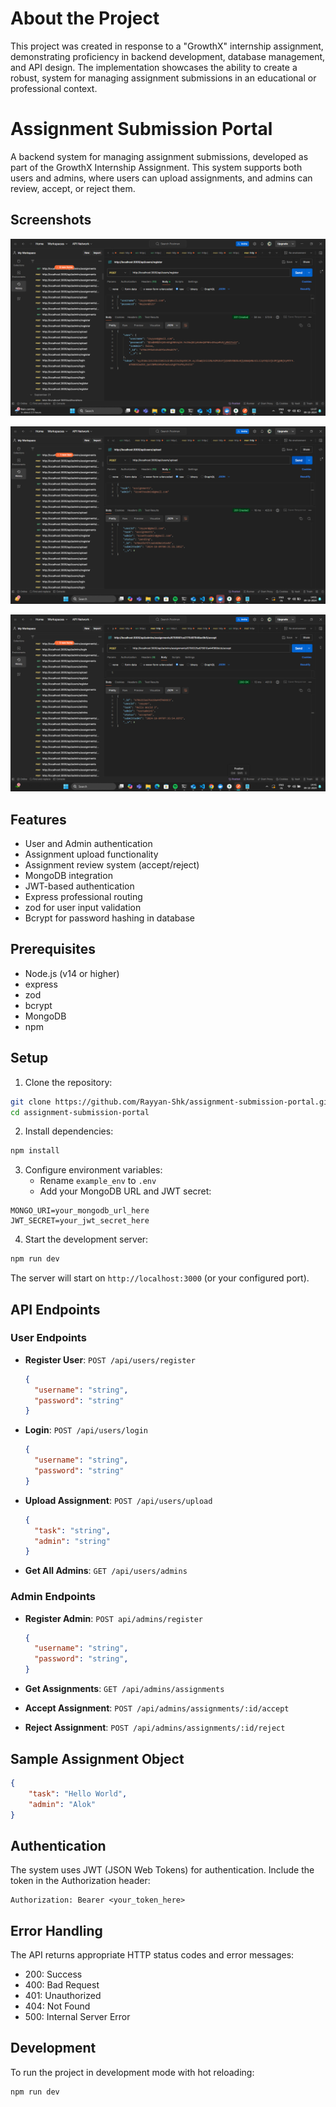# About the Project

This project was created in response to a "GrowthX" internship assignment, demonstrating proficiency in backend development, database management, and API design. The implementation showcases the ability to create a robust, system for managing assignment submissions in an educational or professional context.

# Assignment Submission Portal

A backend system for managing assignment submissions, developed as part of the GrowthX Internship Assignment. This system supports both users and admins, where users can upload assignments, and admins can review, accept, or reject them.


## Screenshots

![User registeration](/screenshots/Register.png)

![Adding assignments](/screenshots/Adding.png)

![Accepting assignments through admin](/screenshots/Accepting.png)

## Features

- User and Admin authentication
- Assignment upload functionality
- Assignment review system (accept/reject)
- MongoDB integration
- JWT-based authentication
- Express professional routing 
- zod for user input validation
- Bcrypt for password hashing in database

## Prerequisites

- Node.js (v14 or higher)
- express
- zod 
- bcrypt
- MongoDB
- npm

## Setup

1. Clone the repository:
```bash
git clone https://github.com/Rayyan-Shk/assignment-submission-portal.git
cd assignment-submission-portal
```

2. Install dependencies:
```bash
npm install
```

3. Configure environment variables:
   - Rename `example_env` to `.env`
   - Add your MongoDB URL and JWT secret:
```
MONGO_URI=your_mongodb_url_here
JWT_SECRET=your_jwt_secret_here
```

4. Start the development server:
```bash
npm run dev
```

The server will start on `http://localhost:3000` (or your configured port).

## API Endpoints

### User Endpoints

- **Register User**: `POST /api/users/register`
  ```json
  {
    "username": "string",
    "password": "string"
  }
  ```

- **Login**: `POST /api/users/login`
  ```json
  {
    "username": "string",
    "password": "string"
  }
  ```

- **Upload Assignment**: `POST /api/users/upload`
  ```json
  {
    "task": "string",
    "admin": "string"
  }
  ```

- **Get All Admins**: `GET /api/users/admins`

### Admin Endpoints

- **Register Admin**: `POST api/admins/register`
  ```json
  {
    "username": "string",
    "password": "string",
  }
  ```

- **Get Assignments**: `GET /api/admins/assignments`
- **Accept Assignment**: `POST /api/admins/assignments/:id/accept`
- **Reject Assignment**: `POST /api/admins/assignments/:id/reject`

## Sample Assignment Object

```json
{
    "task": "Hello World",
    "admin": "Alok"
}
```

## Authentication

The system uses JWT (JSON Web Tokens) for authentication. Include the token in the Authorization header:
```
Authorization: Bearer <your_token_here>
```

## Error Handling

The API returns appropriate HTTP status codes and error messages:
- 200: Success
- 400: Bad Request
- 401: Unauthorized
- 404: Not Found
- 500: Internal Server Error

## Development

To run the project in development mode with hot reloading:
```bash
npm run dev
```

